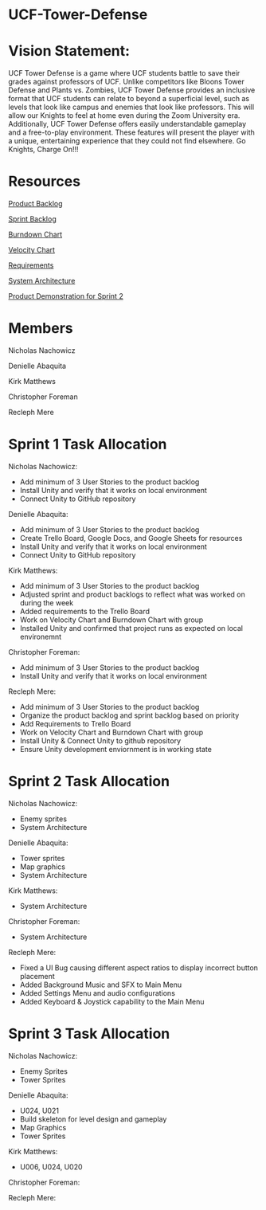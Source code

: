 # UCF-Tower-Defense

# Vision Statement:

UCF Tower Defense is a game where UCF students battle to save their grades against professors of UCF. Unlike competitors like Bloons Tower Defense and Plants vs. Zombies, UCF Tower Defense provides an inclusive format that UCF students can relate to beyond a superficial level, such as levels that look like campus and enemies that look like professors. This will allow our Knights to feel at home even during the Zoom University era. Additionally, UCF Tower Defense offers easily understandable gameplay and a free-to-play environment. These features will present the player with a unique, entertaining experience that they could not find elsewhere. Go Knights, Charge On!!!

# Resources

[Product Backlog](https://trello.com/b/epHd58wk/ucf-tower-defense)

[Sprint Backlog](https://trello.com/b/epHd58wk/ucf-tower-defense)

[Burndown Chart](https://docs.google.com/spreadsheets/d/1fnH8CVBzcJMU6K55bMpOIfG0mbxfSTcWePDMlkh8kZU)

[Velocity Chart](https://docs.google.com/spreadsheets/d/1EDwsVtqA2Tud6Zaj3U7Hk-IkvPk0VgM0-r-bcr_cTxo)

[Requirements](https://trello.com/b/epHd58wk/ucf-tower-defense)

[System Architecture](https://github.com/dabaquita/UCF-Tower-Defense/blob/main/architecture.md)

[Product Demonstration for Sprint 2](https://drive.google.com/file/d/1k3H3xrmh-wEB5MJJSSlZbZ4AoLLnRNqX/view?usp=sharing)

# Members
  Nicholas Nachowicz
  
  Denielle Abaquita

  Kirk Matthews
  
  Christopher Foreman
  
  Recleph Mere

# Sprint 1 Task Allocation

Nicholas Nachowicz:
- Add minimum of 3 User Stories to the product backlog
- Install Unity and verify that it works on local environment
- Connect Unity to GitHub repository

Denielle Abaquita:
- Add minimum of 3 User Stories to the product backlog
- Create Trello Board, Google Docs, and Google Sheets for resources
- Install Unity and verify that it works on local environment
- Connect Unity to GitHub repository

Kirk Matthews:
- Add minimum of 3 User Stories to the product backlog
- Adjusted sprint and product backlogs to reflect what was worked on during the week
- Added requirements to the Trello Board
- Work on Velocity Chart and Burndown Chart with group
- Installed Unity and confirmed that project runs as expected on local environemnt

Christopher Foreman:
- Add minimum of 3 User Stories to the product backlog
- Install Unity and verify that it works on local environment

Recleph Mere:
- Add minimum of 3 User Stories to the product backlog
- Organize the product backlog and sprint backlog based on priority
- Add Requirements to Trello Board
- Work on Velocity Chart and Burndown Chart with group
- Install Unity & Connect Unity to github repository
- Ensure Unity development enviornment is in working state

# Sprint 2 Task Allocation

Nicholas Nachowicz:
- Enemy sprites
- System Architecture

Denielle Abaquita:
- Tower sprites
- Map graphics
- System Architecture

Kirk Matthews:
- System Architecture

Christopher Foreman:
- System Architecture

Recleph Mere:
- Fixed a UI Bug causing different aspect ratios to display incorrect button placement
- Added Background Music and SFX to Main Menu
- Added Settings Menu and audio configurations
- Added Keyboard & Joystick capability to the Main Menu

# Sprint 3 Task Allocation

Nicholas Nachowicz:
- Enemy Sprites
- Tower Sprites

Denielle Abaquita:
- U024, U021
- Build skeleton for level design and gameplay
- Map Graphics
- Tower Sprites

Kirk Matthews:
- U006, U024, U020

Christopher Foreman:


Recleph Mere:



